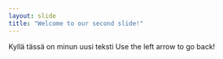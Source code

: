 ```yaml
---
layout: slide
title: "Welcome to our second slide!"
---
```

Kyllä tässä on minun uusi teksti 
Use the left arrow to go back!
